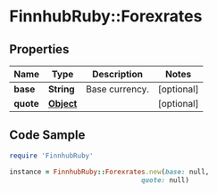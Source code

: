 # FinnhubRuby::Forexrates

## Properties

Name | Type | Description | Notes
------------ | ------------- | ------------- | -------------
**base** | **String** | Base currency. | [optional] 
**quote** | [**Object**](.md) |  | [optional] 

## Code Sample

```ruby
require 'FinnhubRuby'

instance = FinnhubRuby::Forexrates.new(base: null,
                                 quote: null)
```



